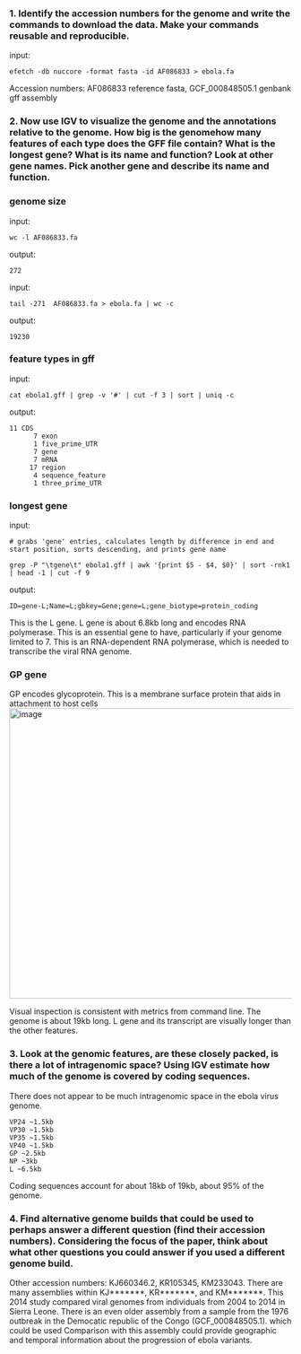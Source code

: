 ### 1. Identify the accession numbers for the genome and write the commands to download the data. Make your commands reusable and reproducible.
input:
```
efetch -db nuccore -format fasta -id AF086833 > ebola.fa
```
Accession numbers: AF086833 reference fasta, GCF_000848505.1 genbank gff assembly
### 2. Now use IGV to visualize the genome and the annotations relative to the genome. How big is the genomehow many features of each type does the GFF file contain? What is the longest gene? What is its name and function? Look at other gene names. Pick another gene and describe its name and function.
### genome size
input:
```
wc -l AF086833.fa
```
output:
```
272
```
input:
```
tail -271  AF086833.fa > ebola.fa | wc -c
```
output:
```
19230
```
### feature types in gff
input:
```
cat ebola1.gff | grep -v '#' | cut -f 3 | sort | uniq -c
```
output:
```
11 CDS
      7 exon
      1 five_prime_UTR
      7 gene
      7 mRNA
     17 region
      4 sequence_feature
      1 three_prime_UTR
```
### longest gene
input:
```
# grabs 'gene' entries, calculates length by difference in end and start position, sorts descending, and prints gene name

grep -P "\tgene\t" ebola1.gff | awk '{print $5 - $4, $0}' | sort -rnk1 | head -1 | cut -f 9
```
output:
```
ID=gene-L;Name=L;gbkey=Gene;gene=L;gene_biotype=protein_coding
```
This is the L gene. L gene is about 6.8kb long and encodes RNA polymerase. This is an essential gene to have, particularly if your genome limited to 7. This is an RNA-dependent RNA polymerase, which is needed to transcribe the viral RNA genome.

### GP gene
GP encodes glycoprotein. This is a membrane surface protein that aids in attachment to host cells
<img width="1124" height="518" alt="image" src="https://github.com/user-attachments/assets/6cae080e-b65e-470d-9190-9eed71f293b1" />

Visual inspection is consistent with metrics from command line. The genome is about 19kb long. L gene and its transcript are visually longer than the other features.

### 3. Look at the genomic features, are these closely packed, is there a lot of intragenomic space? Using IGV estimate how much of the genome is covered by coding sequences.
There does not appear to be much intragenomic space in the ebola virus genome.
```
VP24 ~1.5kb
VP30 ~1.5kb
VP35 ~1.5kb
VP40 ~1.5kb
GP ~2.5kb
NP ~3kb
L ~6.5kb
```
Coding sequences account for about 18kb of 19kb, about 95% of the genome.
### 4. Find alternative genome builds that could be used to perhaps answer a different question (find their accession numbers). Considering the focus of the paper, think about what other questions you could answer if you used a different genome build.
Other accession numbers: KJ660346.2, KR105345, KM233043. There are many assemblies within KJ*******, KR*******, and KM*******. This 2014 study compared viral genomes from individuals from 2004 to 2014 in Sierra Leone. There is an even older assembly from a sample from the 1976 outbreak in the Democatic republic of the Congo (GCF_000848505.1).  which could be used Comparison with this assembly could provide geographic and temporal information about the progression of ebola variants. 
